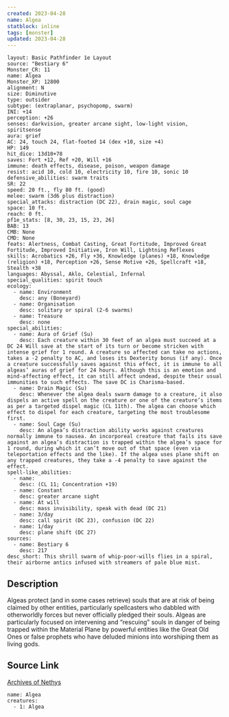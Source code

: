 ```yaml
---
created: 2023-04-28
name: Algea
statblock: inline
tags: [monster]
updated: 2023-04-28
---
```

```statblock
layout: Basic Pathfinder 1e Layout
source: "Bestiary 6"
Monster_CR: 11
name: Algea
Monster_XP: 12800
alignment: N
size: Diminutive
type: outsider
subtype: (extraplanar, psychopomp, swarm)
INI: +14
perception: +26
senses: darkvision, greater arcane sight, low-light vision, spiritsense
aura: grief
AC: 24, touch 24, flat-footed 14 (dex +10, size +4)
HP: 149
hit_dice: 13d10+78
saves: Fort +12, Ref +20, Will +16
immune: death effects, disease, poison, weapon damage
resist: acid 10, cold 10, electricity 10, fire 10, sonic 10
defensive_abilities: swarm traits
SR: 22
speed: 20 ft., fly 80 ft. (good)
melee: swarm (3d6 plus distraction)
special_attacks: distraction (DC 22), drain magic, soul cage
space: 10 ft.
reach: 0 ft.
pf1e_stats: [8, 30, 23, 15, 23, 26]
BAB: 13
CMB: None
CMD: None
feats: Alertness, Combat Casting, Great Fortitude, Improved Great Fortitude, Improved Initiative, Iron Will, Lightning Reflexes
skills: Acrobatics +26, Fly +36, Knowledge (planes) +18, Knowledge (religion) +18, Perception +26, Sense Motive +26, Spellcraft +18, Stealth +38
languages: Abyssal, Aklo, Celestial, Infernal
special_qualities: spirit touch
ecology:
  - name: Environment
    desc: any (Boneyard)
  - name: Organisation
    desc: solitary or spiral (2-6 swarms)
  - name: Treasure
    desc: none
special_abilities:
  - name: Aura of Grief (Su)
    desc: Each creature within 30 feet of an algea must succeed at a DC 24 Will save at the start of its turn or become stricken with intense grief for 1 round. A creature so affected can take no actions, takes a -2 penalty to AC, and loses its Dexterity bonus (if any). Once a creature successfully saves against this effect, it is immune to all algeas’ auras of grief for 24 hours. Although this is an emotion and mind-affecting effect, it can still affect undead, despite their usual immunities to such effects. The save DC is Charisma-based.
  - name: Drain Magic (Su)
    desc: Whenever the algea deals swarm damage to a creature, it also dispels an active spell on the creature or one of the creature’s items as per a targeted dispel magic (CL 11th). The algea can choose which effect to dispel for each creature, targeting the most troublesome first.
  - name: Soul Cage (Su)
    desc: An algea’s distraction ability works against creatures normally immune to nausea. An incorporeal creature that fails its save against an algea’s distraction is trapped within the algea’s space for 1 round, during which it can’t move out of that space (even via teleportation effects and the like). If the algea uses plane shift on any trapped creatures, they take a -4 penalty to save against the effect.
spell-like_abilities:
  - name:
    desc: (CL 11; Concentration +19)
  - name: Constant
    desc: greater arcane sight
  - name: At will
    desc: mass invisibility, speak with dead (DC 21)
  - name: 3/day
    desc: call spirit (DC 23), confusion (DC 22)
  - name: 1/day
    desc: plane shift (DC 27)
sources:
  - name: Bestiary 6
    desc: 217
desc_short: This shrill swarm of whip-poor-wills flies in a spiral, their airborne antics infused with streamers of pale blue mist.
```
## Description
Algeas protect (and in some cases retrieve) souls that are at risk of being claimed by other entities, particularly spellcasters who dabbled with otherworldly forces but never officially pledged their souls. Algeas are particularly focused on intervening and “rescuing” souls in danger of being trapped within the Material Plane by powerful entities like the Great Old Ones or false prophets who have deluded minions into worshiping them as living gods.
## Source Link
[Archives of Nethys](https://aonprd.com/MonsterDisplay.aspx?ItemName=Algea)
```encounter-table
name: Algea
creatures:
  - 1: Algea
```
